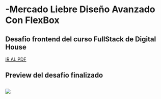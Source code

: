 # -Mercado Liebre Diseño Avanzado Con FlexBox

## Desafio frontend del curso FullStack de Digital House


<a href="">IR AL PDF</a>

<h2>Preview del desafio finalizado<h2>

<img src="/images/preview.PNG">
